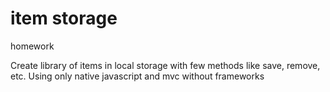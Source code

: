 # item storage
homework

Create library of items in local storage with few methods like save, remove, etc.
Using only native javascript and mvc without frameworks
